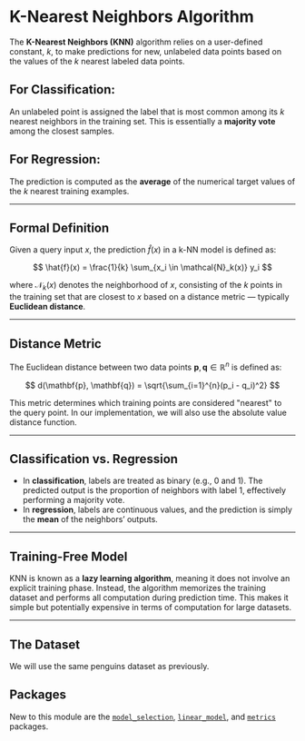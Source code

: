 # K-Nearest Neighbors Algorithm

The **K-Nearest Neighbors (KNN)** algorithm relies on a user-defined constant, $k$, to make predictions for new, unlabeled data points based on the values of the $k$ nearest labeled data points.

## For Classification:

An unlabeled point is assigned the label that is most common among its $k$ nearest neighbors in the training set. This is essentially a **majority vote** among the closest samples.

## For Regression:

The prediction is computed as the **average** of the numerical target values of the $k$ nearest training examples.

---

## Formal Definition

Given a query input $x$, the prediction $\hat{f}(x)$ in a k-NN model is defined as:

$$
\hat{f}(x) = \frac{1}{k} \sum_{x_i \in \mathcal{N}_k(x)} y_i
$$

where $\mathcal{N}_k(x)$ denotes the neighborhood of $x$, consisting of the $k$ points in the training set that are closest to $x$ based on a distance metric — typically **Euclidean distance**.

---

## Distance Metric

The Euclidean distance between two data points $\mathbf{p}, \mathbf{q} \in \mathbb{R}^n$ is defined as:

$$
d(\mathbf{p}, \mathbf{q}) = \sqrt{\sum_{i=1}^{n}(p_i - q_i)^2}
$$

This metric determines which training points are considered "nearest" to the query point. In our implementation, we will also use the absolute value distance function.

---

## Classification vs. Regression

* In **classification**, labels are treated as binary (e.g., 0 and 1). The predicted output is the proportion of neighbors with label 1, effectively performing a majority vote.
* In **regression**, labels are continuous values, and the prediction is simply the **mean** of the neighbors’ outputs.

---

## Training-Free Model

KNN is known as a **lazy learning algorithm**, meaning it does not involve an explicit training phase. Instead, the algorithm memorizes the training dataset and performs all computation during prediction time. This makes it simple but potentially expensive in terms of computation for large datasets.

---
 ## The Dataset

 We will use the same penguins dataset as previously.

 ## Packages

 New to this module are the [`model_selection`](https://scikit-learn.org/stable/api/sklearn.model_selection.html), [`linear_model`](https://scikit-learn.org/stable/api/sklearn.linear_model.html), and [`metrics`](https://scikit-learn.org/stable/api/sklearn.metrics.html) packages.
